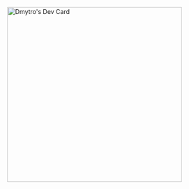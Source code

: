 <a href="https://app.daily.dev/dmhum98"><img src="https://api.daily.dev/devcards/c6c0c272491d47e2949096416c03984c.png?r=yd9" width="400" alt="Dmytro's Dev Card"/></a>
